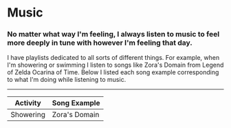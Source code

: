 # Music
### No matter what way I'm feeling, I always listen to music to feel more deeply in tune with however I'm feeling that day.

I have playlists dedicated to all sorts of different things. For example, when I'm showering or swimming I listen to songs like Zora's Domain from Legend of Zelda Ocarina of Time. Below I listed each song example corresponding to what I'm doing while listening to music. 

---


| Activity      | Song Example           |
|---------------|------------------------|
| Showering     | Zora's Domain          |

